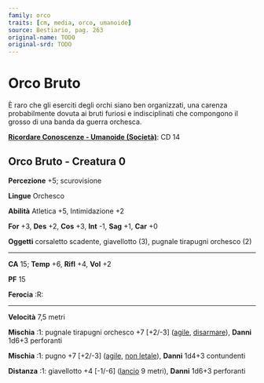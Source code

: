 ```yaml
---
family: orco
traits: [cm, media, orco, umanoide]
source: Bestiario, pag. 263
original-name: TODO
original-srd: TODO
---
```


# Orco Bruto

È raro che gli eserciti degli orchi siano ben organizzati, una carenza
probabilmente dovuta ai bruti furiosi e indisciplinati che compongono il grosso
di una banda da guerra orchesca.

**[Ricordare Conoscenze - Umanoide (Società)](/azioni/ricordare-conoscenze)**:
CD 14

## Orco Bruto - Creatura 0

**Percezione** +5; scurovisione

**Lingue** Orchesco

**Abilità** Atletica +5, Intimidazione +2

**For** +3, **Des** +2, **Cos** +3, **Int** -1, **Sag** +1, **Car** +0

**Oggetti** corsaletto scadente, giavellotto (3), pugnale tirapugni orchesco (2)

---

**CA** 15; **Temp** +6, **Rifl** +4, **Vol** +2

**PF** 15

**Ferocia** :R:

---

**Velocità** 7,5 metri

**Mischia** :1: pugnale tirapugni orchesco +7 \[+2/-3] ([agile](/tratti/agile),
[disarmare](/tratti/disarmare)), **Danni** 1d6+3 perforanti

**Mischia** :1: pugno +7 \[+2/-3] ([agile](/tratti/agile),
[non letale](/tratti/non-letale)), **Danni** 1d4+3 contundenti

**Distanza** :1: giavellotto +4 \[-1/-6] ([lancio](/tratti/lancio) 9 metri),
**Danni** 1d6+3 perforanti
